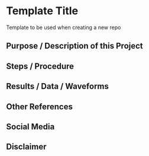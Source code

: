 # Template Title

Template to be used when creating a new repo

## Purpose / Description of this Project

## Steps / Procedure

## Results / Data / Waveforms

## Other References 

## Social Media

## Disclaimer
